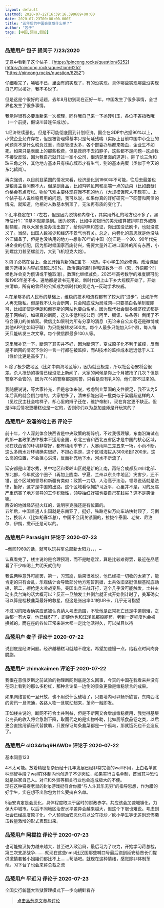 ```yaml
---
layout: default
Lastmod: 2020-07-22T16:39:16.399609+00:00
date: 2020-07-23T00:00:00.000Z
title: "五年后的中国会变成什么样？"
author: "包子"
tags: [中国,预测,假设]
---
```



### 品葱用户 **包子** 提问于 7/23/2020
    
无意中看到了这个帖子：[https://pincong.rocks/question/6252](https://pincong.rocks/question/6252 "https://pincong.rocks/question/6252")  
  
仔细看完了，唏嘘不已，里面有的实现了，有的没实现。具体哪些实现哪些没实现自己可以核对，我不多说了。  
  
但是这是个很好的话题，去年8月初到现在正好一年，中国发生了很多事情，全世界也发生了很多事情。  
  
我觉得很有必要重新来一次梳理，同样我自己来一下抛砖引玉，各位不吝指教哦（一个前提，假设川普连任成功）。  
  
1.经济继续恶化，但是不可能彻底回到计划经济。国企在GDP中占据90%以上，小微企业允许存在，但是被管理得基本只是苟延残喘（实际上目前中国中小企业的问题真不是什么税负过重，而是管控太多，各个部委办局都来吸血，企业生不如死。如果只是表面上的那些税费，但是政府不去掐脖子，这些都不是问题--这点我不接受反驳，因为我自己就开过一家小公司，很清楚里面的道道）。除了长三角和珠三角之外，其他地方基本只有核心城市才有生气，别的基本完蛋（类似于今天的东北鹤岗）。  
  
再次强调，以目前韭菜国的情况来看，经济恶化到1960年不可能，往后去最差也是粮食主食问题不大，但是副食品，比如鸡鸭鱼肉和高端一点的蔬菜（比如蘑菇）价格会有点夸张。物价飞涨主要体现在饿不死的地方（大规模饿死人不现实）。上个帖子有人说维稳费用的问题，我可以说，如果你真的好好研究一下网警和网信的情况，就知道，他相对人数基本到顶了，无法再有质的变化了。  
  
2.汇率稳定在1：7左右，但是因为脱钩和内卷化，其实用外汇的地方也不多了。黑市估计1：10基本就能换到。因为脱钩，比如中资银行的美元结算被排除在外或限制额度，所以大家也没办法出国了，给你护照和签证，你出国没法刷卡，也就没意义了。当然，出国人数减少和经济不景气也有关。总之，内卷化的意思就是他没啥外汇储备了，但是也没啥用的地方--想象70年的中国（创汇是一个80、90年代先进企业的标配，因为那时候国家百废待兴，需要大量外汇进口国外的所有东西，小到螺丝刀甚至螺丝刀，大到飞机坦克大炮）。  
  
3.包子必然在台上，全民开始背新的红宝书--习选。中小学生的必修课。政治课里面习选相关内容必须超过50%。 政治课的课时得和语数外一样（恩，外语那个时候也许会变为俄语或干脆取消）。数理化继续减负，2025年高考数学的难度很可能和1985年差不多。遍地都是读书无用论，新时代的上山下乡大规模开始了。开始拉清单，所有的曾经的公知成为新时代的臭老九--反动学术权威。  
  
4.在足够多的人民币的基础上，维稳的技术和流程都有了较大的“进步”。比如所有人再无隐私。但是我不认为会断网，只会彻底成为局域网--只要搞白名单制度即可，比如即使是伊朗和俄罗斯的网站也要白名单。因为现代社会很多经济模式都是基于网络的，如果真的断网，这么多低科技公司（阿里、腾讯、头条等）倒闭了不符合镰刀的价值观。微信比如限制为所有分享的消息（无论来自公众号还是微博或其他APP比如知乎鞥）为只能被转发500次。每个人最多只能加入5个群，每人每天只能转发三次文章。每个微信群最多100人等。  
  
这里我补充一下，断网了其实并不好，因为断网了，变成原子化不利于监控，反而是不断网的情况下你的一言一行都在被监控，而AI技术的监控成本远远低于人工（性价比更是高多了）。  
  
5.除了极少数地区（比如中南海地区等），因为就业极差，所以社会治安将会很差。杀人抢劫的事情已经没法上新闻了，大家的问候是你上个月被抢了几次？但是警察不会管的，因为70%的警察都是网警，只看是否有乳X的，他们管不过来的。  
  
  
我随便说说，等大家补充，但是总体来说，考虑到韭菜国的支性很足，我不认为5年后真的就会倒台啥的，大家想多了，清末都能出现一批类似于梁启超这样的人（见过民主社会啥样子，却心里的辫子还在，维护帝制），现在肯定更不缺乏。但是5年后情况更糟糕也是一定的，否则你们以为总加速师是开玩笑的？
    
                

### 品葱用户 **没溜的哈士奇** 评论于 
        
前十年，个人深刻体会陕西省是中央政策的粉碎机，不过我很理解，东南沿海试点的那一套政策法律根本不适用全国，东北三省和西北五省区才是中国的核心区域，现在陕西省的环境非常好，都有梅雨季节了，大暴雨隔三差五来一场，小雨不断，这么多雨水对环境确实很好，不担心洪涝，这个区域海拔从300米到1200米，这么高的位置，不会担心洪涝，反而补充地下水，河水不断流了，  
  
延安都是山清水秀，关中地区和秦岭山区就是新的江南，再结合成都及四川北部、东北部，今年就这个圈子（再加上陇南、宁夏、兰州以东关中地区）灾害少，还不错，这个区域的领导和新疆有类似：政策一刀切，人治高于法治，领导说话就是法律，挺好，这才是中国的出路，这个区域看似拥护习近平，心里并不是，习的反腐严重伤害了地方领导的工作积极性，领导抽红好猫也要自己花钱买？这不是笑话嘛。  
西安的地摊经济挺火红的，说明李克强还是有位置的。  
五年后，中国普通人出国就是东南亚了，挺好，铁路老挝万向车站快封顶了，习倒台，换新人（比如胡春华总），中国不会闭关锁国的，拉拢个泰国、老挝、尼泊尔、伊朗，撒币还是可以的。
        
                

### 品葱用户 **Parasight** 评论于 2020-07-23
        
~倒回1960的话，就可以玩共军总部新太阳力，，，~  
  
认真看完了，楼主说的是合理预测，而不是瞎意淫，算是比较难得罢，最近在品葱看了不少吆喝土共明天就倒的  
  
我说两种意外可能罢，第一，习驾崩，后果很难说，他已经把一切收的太紧了，能肯定的只有会乱，乐观估计会导致部分地方短暂割据，土共依旧坚挺但根基彻底动摇，第二，擦枪走火冷战变热，美国出兵三战开打，这个几乎没可能触发，土共主动出兵台海的话大概可以？反正一旦触发土共倒台就正式开始倒计时了，美军确实可以算是桂枝韭菜最好的救星，但这是张出率0.1的UR卡，几乎无可指望  
  
不过习的阳寿确实应该被认真纳入考虑范围，不管他是正常死亡还是中道崩殂，之后都一有大变，他已经67了，即便他也和江泽民那般能苟，老到一定程度也会被换掉的，而在座的各位正常来讲大都一定比他活得久，可以拭目以待
        
                

### 品葱用户 **麦子** 评论于 2020-07-22
        
说到底是经济问题。经济越糟糕习就越不稳定。希望加速慢一点，给我点时间肉身脱脂。
        
                

### 品葱用户 **zhimakaimen** 评论于 2020-07-22
        
我很在意俄罗斯之前试验的物理断网到底是怎么回事，今天的中国在我看来并没有在网上看到的那么多粉红，那种言论呈一边倒的景象更像是维稳禁言的成果。  
  
如果网络言论一旦开放，也不用说什么破墙了，只要墙内可以畅所欲言，东南西北的资讯一旦流通，各路人物一旦联动起来，革命一触即发。  
  
正如楼主说的，断网不符合土共利益，但是不断网又会增加维稳费用，我觉得基层公务员的收入将会急剧下降，取而代之的是实物补助，比如厕纸食品卷之类，以后更会直接用镇压代替救助，只要保证每条韭菜都是一个孤岛，那就饿死也不会造反了。
        
                

### 品葱用户 **clO34rbq9HAWDe** 评论于 2020-07-22
        
基本同意123  
  
4不太可能。放着精密复杂历经十几年发展已经非常完善的wall不用，上白名单这种弱智手段？wall在体制内也创造了不少岗位，如果实行白名单制，首当其冲恐怕就是赵家自己人。对IT和外贸等相关行业也会造成极大的不便。  
现在这种猫捉老鼠的封ip游戏挺符合你腊“与人斗其乐无穷”的指导思想，作为腊的好学生，实在想不出你包为什么要搞白名单。  
  
5治安肯定是会恶化，具体程度取决于届时的财政赤字。共应该会加速城镇化，力保大中城市。以后不同地区治安水平差异会越来越大，但这个下限也难说。考虑到社会已经高度原子化，个人预测治安恶化将以公车揽炒／砍小学生等无差别恐怖袭击数量激增的形式表现出来。
        
                

### 品葱用户 **阿提拉** 评论于 2020-07-23
        
也可能蝗汉势力越来越大，甚至进入政治局，最后习为了权力，开始学习蒋总裁，第三次支那战争........就现在这些nmsl比民国那些喊口号最后跑到延安给首长们提供激情套餐小姐姐们都比不上.......苟活吧。就现在这种情绪，感觉除非体制革命。习下台了也会来蒋总裁之流
        
                

### 品葱用户 **平近习** 评论于 2020-07-23
        
全国实行新疆大监狱管理模式下一步向朝鲜看齐
        
                





> [点击品葱原文参与讨论](https://pincong.rocks/question/28815)

